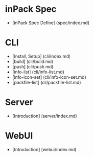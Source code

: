 # inPack Spec
* [inPack Spec Define] (spec/index.md)

# CLI
* [Install, Setup] (cli/index.md)
* [build] (cli/build.md)
* [push] (cli/push.md)
* [info-list] (cli/info-list.md)
* [info-icon-set] (cli/info-icon-set.md)
* [packfile-list] (cli/packfile-list.md)

# Server
* [Introduction] (server/index.md)

# WebUI
* [Introduction] (webui/index.md)
